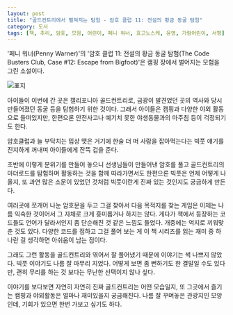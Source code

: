 ```yaml
---
layout: post
title: "골드컨트리에서 펼쳐지는 탐험 - 암호 클럽 11: 전설의 황금 동굴 탐험"
category: 도서
tags: [책, 추리, 암호, 모험, 어린이, 페니 워너, 효고노스케, 윤영, 가람어린이, 서평]
---
```


'페니 워너(Penny Warner)'의
'암호 클럽 11: 전설의 황금 동굴 탐험(The Code Busters Club, Case #12: Escape from Bigfoot)'은
캠핑 장에서 벌어지는 모험을 그린 소설이다.

![표지](https://lh3.googleusercontent.com/HdRw0nvPFUK9NS1vO3J9ABZcN5nd7a4rrtgdJYFZ86zXhdcC9qlfBB7aLQ0QCd18g9M6kzr9P7LH4A=s480)

아이들이 이번에 간 곳은 캘리포니아 골드컨트리로,
금광이 발견었던 곳의 역사와 당시 만들어졌던 동굴 등을 탐험하기 위한 것이다.
그래서 아이들은 캠핑과 다양한 야외 활동으로 들떠있지만,
한편으론 안전사고나 예기치 못한 야생동물과의 마주침 등이 걱정되기도 한다.

암호클럽과 늘 부닥치는 밉상 맷은
거기에 한술 더 떠 사람을 잡아먹는다는 빅풋 얘기를 진지하게 꺼내며
아이들에게 잔뜩 겁을 준다.

초반에 이렇게 분위기를 만들어 놓으니
선생님들이 만들어낸 암호를 풀고
골드컨트리의 마더로드를 탐험하며 활동하는 것을 함께 따라가면서도
한편으론 빅풋은 언제 어떻게 나올지,
또 과연 많은 소문이 있었던 것처럼 빅풋이란게 진짜 있는 것인지도 궁금하게 만든다.

여러곳에 쪼개어 나눈 암호문을 두고
그걸 찾아서 다음 목적지를 찾는 게임은
이제는 나름 익숙한 것이어서
그 자체로 크게 흥미롭거나 하지는 않다.
게다가 책에서 등장하는 코드들도
언어가 달라서인지 좀 단순해진 것 같은 느낌도 들었다.
개중에는 억지로 끼워맞춘 것도 있다.
다양한 코드를 접하고 그걸 풀어 보는 게 이 책 시리즈를 읽는 재미 중 하나란 걸 생각하면
아쉬움이 남는 점이다.

그래도 그런 활동을 골드컨트리와 엮어서 잘 풀어냈기 때문에 이야기는 썩 나쁘지 않았다.
빅풋 이야기도 나름 잘 마무리 지었다.
어떻게 보면 좀 뻔하기도 한 결말일 수도 있다만,
괜히 무리를 하는 것 보다는 무난한 선택이지 않나 싶다.

이야기를 보다보면 자연히 자연히 진짜 골드컨트리는 어떤 모습일지,
또 그곳에서 즐기는 캠핑과 야외활동은 얼마나 재미있을지 궁금해진다.
나름 잘 꾸며놓은 관광지인 모양인데,
기회가 있으면 한번 가보고 싶기도 하다.
